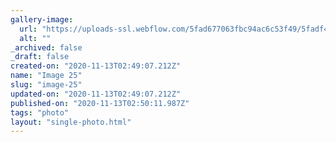 ```yaml
---
gallery-image:
  url: "https://uploads-ssl.webflow.com/5fad677063fbc94ac6c53f49/5fadf420eedff92e24afbf74_vent2.jpg"
  alt: ""
_archived: false
_draft: false
created-on: "2020-11-13T02:49:07.212Z"
name: "Image 25"
slug: "image-25"
updated-on: "2020-11-13T02:49:07.212Z"
published-on: "2020-11-13T02:50:11.987Z"
tags: "photo"
layout: "single-photo.html"
---
```



